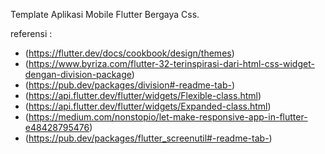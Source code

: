 Template Aplikasi Mobile Flutter Bergaya Css.

referensi :
- (https://flutter.dev/docs/cookbook/design/themes)
- (https://www.byriza.com/flutter-32-terinspirasi-dari-html-css-widget-dengan-division-package)
- (https://pub.dev/packages/division#-readme-tab-)
- (https://api.flutter.dev/flutter/widgets/Flexible-class.html)
- (https://api.flutter.dev/flutter/widgets/Expanded-class.html)
- (https://medium.com/nonstopio/let-make-responsive-app-in-flutter-e48428795476)
- (https://pub.dev/packages/flutter_screenutil#-readme-tab-)
